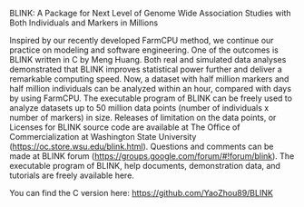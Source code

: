 BLINK: A Package for Next Level of Genome Wide Association Studies with Both Individuals and Markers in Millions


Inspired by our recently developed FarmCPU method, we continue our practice on modeling and software engineering. One of the outcomes is BLINK written in C by Meng Huang. Both real and simulated data analyses demonstrated that BLINK improves statistical power further and deliver a remarkable computing speed. Now, a dataset with half million markers and half million individuals can be analyzed within an hour, compared with days by using FarmCPU. The executable program of BLINK can be freely used to analyze datasets up to 50 million data points (number of individuals x number of markers) in size. Releases of limitation on the data points, or Licenses for BLINK source code are available at The Office of Commercialization at Washington State University (https://oc.store.wsu.edu/blink.html). Questions and comments can be made at BLINK forum (https://groups.google.com/forum/#!forum/blink). The executable program of BLINK, help documents, demonstration data, and tutorials are freely available here.

You can find the C version here: https://github.com/YaoZhou89/BLINK
